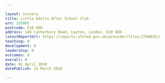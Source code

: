 ```yaml
---

layout: nursery
title: Little Adults After School Club
urn: 155065
postcode: E10 6EH
address: 149 Canterbury Road, Leyton, London, E10 6EH
latestReportUrl: https://reports.ofsted.gov.uk/provider/files/2766015/urn/155065.pdf
teaching: 0
development: 0
leadership: 0
outcomes: 0
overall: 0
date: 01 April 2018 
datePublish: 15 March 2018

---
```

